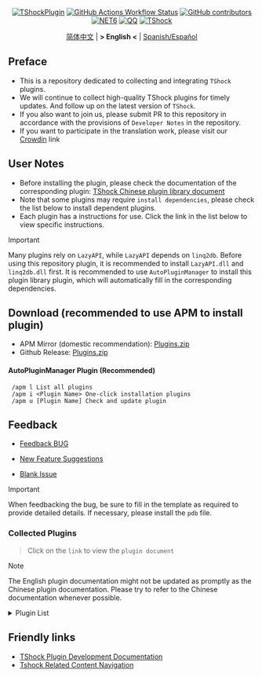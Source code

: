 <div align="center">

[![TShockPlugin](https://socialify.git.ci/UnrealMultiple/TShockPlugin/image?description=1&descriptionEditable=A%20TShock%20Chinese%20Plugin%20Collection%20Repository&forks=1&issues=1&language=1&logo=https%3A%2F%2Fgithub.com%2FUnrealMultiple%2FTShockPlugin%2Fblob%2Fmaster%2Ficon.png%3Fraw%3Dtrue&name=1&pattern=Circuit%20Board&pulls=1&stargazers=1&theme=Auto)](https://github.com/UnrealMultiple/TShockPlugin)
[![GitHub Actions Workflow Status](https://img.shields.io/github/actions/workflow/status/UnrealMultiple/TShockPlugin/.github%2Fworkflows%2Fbuild.yml)](https://github.com/UnrealMultiple/TShockPlugin/actions)
[![GitHub contributors](https://img.shields.io/github/contributors/UnrealMultiple/TShockPlugin?style=flat)](https://github.com/UnrealMultiple/TShockPlugin/graphs/contributors)
[![NET6](https://img.shields.io/badge/Core-%20.NET_6-blue)](https://dotnet.microsoft.com/zh-cn/)
[![QQ](https://img.shields.io/badge/QQ-EB1923?logo=tencent-qq&logoColor=white)](https://qm.qq.com/cgi-bin/qm/qr?k=54tOesIU5g13yVBNFIuMBQ6AzjgE6f0m&jump_from=webapi&authKey=6jzafzJEqQGzq7b2mAHBw+Ws5uOdl83iIu7CvFmrfm/Xxbo2kNHKSNXJvDGYxhSW)
[![TShock](https://img.shields.io/badge/TShock5.2.0-2B579A.svg?&logo=TShock&logoColor=white)](https://github.com/Pryaxis/TShock)

[简体中文](README.md) | **&gt; English &lt;** | [Spanish/Español](README.es-ES.md)

</div>

## Preface
- This is a repository dedicated to collecting and integrating `TShock` plugins.
- We will continue to collect high-quality TShock plugins for timely updates. And follow up on the latest version of `TShock`.
- If you also want to join us, please submit PR to this repository in accordance with the provisions of `Developer Notes` in the repository.
- If you want to participate in the translation work, please visit our [Crowdin](https://zh.crowdin.com/project/tshock-chinese-plugin) link

## User Notes
- Before installing the plugin, please check the documentation of the corresponding plugin: [TShock Chinese plugin library document](http://docs.terraria.ink/zh/)
- Note that some plugins may require `install dependencies`, please check the list below to install dependent plugins.
- Each plugin has a instructions for use. Click the link in the list below to view specific instructions.

> [!IMPORTANT]
> Many plugins rely on `LazyAPI`, while `LazyAPI` depends on `linq2db`. Before using this repository plugin, it is recommended to install `LazyAPI.dll` and `linq2db.dll` first.
> It is recommended to use `AutoPluginManager` to install this plugin library plugin, which will automatically fill in the corresponding dependencies.

## Download (recommended to use APM to install plugin)

- APM Mirror (domestic recommendation): [Plugins.zip](http://api.terraria.ink:11434/plugin/get_all_plugins)
- Github Release: [Plugins.zip](https://github.com/UnrealMultiple/TShockPlugin/releases/download/V1.0.0.0/Plugins.zip)

#### AutoPluginManager Plugin (Recommended)
     /apm l List all plugins
     /apm i <Plugin Name> One-click installation plugins
     /apm u [Plugin Name] Check and update plugin

## Feedback

- [Feedback BUG](https://github.com/UnrealMultiple/TShockPlugin/issues/new?template=report_bug.yaml)  

- [New Feature Suggestions](https://github.com/UnrealMultiple/TShockPlugin/issues/new?template=feature_request.yaml)

- [Blank Issue](https://github.com/UnrealMultiple/TShockPlugin/issues/new)

> [!IMPORTANT]
> When feedbacking the bug, be sure to fill in the template as required to provide detailed details. If necessary, please install the `pdb` file.


### Collected Plugins

> Click on the `link` to view the `plugin document`

> [!NOTE]
> The English plugin documentation might not be updated as promptly as the Chinese plugin documentation.
> Please try to refer to the Chinese documentation whenever possible.

<Details>
<Summary>Plugin List</Summary>

| Plugin Name | Plugin Description | Depedencies |
| :-: | :-: | :-: |
| [AdditionalPylons](./src/AdditionalPylons/README.en-US.md) | 100.0% | Place more Pylons | [LazyAPI](./src/LazyAPI/README.en-US.md) |
| [AIChatPlugin](./src/AIChatPlugin/README.en-US.md) | 100.0% | AIChatPlugin |  |
| [AnnouncementBoxPlus](./src/AnnouncementBoxPlus/README.md) | 100.0% | Enhance Broadcast Box Functionality | [LazyAPI](./src/LazyAPI/README.en-US.md) |
| [AutoAirItem](./src/AutoAirItem/README.en-US.md) | 100.0% | Automatic trash cans | [LazyAPI](./src/LazyAPI/README.en-US.md) |
| [AutoBroadcast](./src/AutoBroadcast/README.en-US.md) | 100.0% | Automatic broadcast | [LazyAPI](./src/LazyAPI/README.en-US.md) |
| [AutoClear](./src/AutoClear/README.en-US.md) | 100.0% | Intelligent automatic cleaning | [LazyAPI](./src/LazyAPI/README.en-US.md) |
| [AutoFish](./src/AutoFish/README.en-US.md) | 100.0% | Automatic fishing | [LazyAPI](./src/LazyAPI/README.en-US.md) |
| [AutoPluginManager](./src/AutoPluginManager/README.en-US.md) | 100.0% | Update plugins automatically in one key |  |
| [AutoReset](./src/AutoReset/README.en-US.md) | 100.0% | Fully automatic reset | [LazyAPI](./src/LazyAPI/README.en-US.md) |
| [AutoStoreItems](./src/AutoStoreItems/README.en-US.md) | 100.0% | Automatic storage | [LazyAPI](./src/LazyAPI/README.en-US.md) |
| [AutoTeam](./src/AutoTeam/README.en-US.md) | 100.0% | Automatic team formation | [LazyAPI](./src/LazyAPI/README.en-US.md) |
| [Back](./src/Back/README.en-US.md) | 100.0% | Return to the point of death | [LazyAPI](./src/LazyAPI/README.en-US.md) |
| [BagPing](./src/BagPing/README.en-US.md) | 100.0% | Mark treasure bags on the map |  |
| [BanNpc](./src/BanNpc/README.en-US.md) | 100.0% | Prevent monster generation | [LazyAPI](./src/LazyAPI/README.en-US.md) |
| [BedSet](./src/BedSet/README.en-US.md) | 100.0% | Set and record respawn points | [LazyAPI](./src/LazyAPI/README.en-US.md) |
| [BetterWhitelist](./src/BetterWhitelist/README.en-US.md) | 100.0% | Whitelist plugin | [LazyAPI](./src/LazyAPI/README.en-US.md) |
| [BridgeBuilder](./src/BridgeBuilder/README.en-US.md) | 100.0% | Quick bridge building | [LazyAPI](./src/LazyAPI/README.en-US.md) |
| [BuildMaster](./src/BuildMaster/README.en-US.md) | 100.0% | Red Bean Mini Game·Master Builder Mode | [MiniGamesAPI](./src/MiniGamesAPI/README.en-US.md) |
| [CaiBot](./src/CaiBot/README.md) | 100.0% | CaiBot adapter plugin (Only support QQ) |  |
| [CaiBotLite](./src/CaiBotLite/README.md) | 100.0% | CaiBot adapter plugin (Only support QQ) |  |
| [CaiCustomEmojiCommand](./src/CaiCustomEmojiCommand/README.en-US.md) | 100.0% | Custom emoji command | [LazyAPI](./src/LazyAPI/README.en-US.md) |
| [CaiLib](./src/CaiLib/README.md) | 0.0% | Cai's preload library | [SixLabors.ImageSharp]() |
| [CaiPacketDebug](./src/CaiPacketDebug/README.md) | 100.0% | Cai Packet Debug Tool | [LazyAPI](./src/LazyAPI/README.en-US.md) [TrProtocol]() |
| [CaiRewardChest](./src/CaiRewardChest/README.en-US.md) | 100.0% | Convert naturally generated chests into reward chests that everyone can claim once | [linq2db]() [LazyAPI](./src/LazyAPI/README.en-US.md) |
| [CGive](./src/CGive/README.en-US.md) | 100.0% | Offline commands |  |
| [Challenger](./src/Challenger/README.en-US.md) | 100.0% | Challenger mode |  |
| [Chameleon](./src/Chameleon/README.en-US.md) | 100.0% | Login before entering the server | [LazyAPI](./src/LazyAPI/README.en-US.md) |
| [ChattyBridge](./src/ChattyBridge/README.en-US.md) | 100.0% | Used for cross-server chat | [LazyAPI](./src/LazyAPI/README.en-US.md) |
| [ChestRestore](./src/ChestRestore/README.en-US.md) | 100.0% | Infinite items in resource servers |  |
| [Chireiden.TShock.Omni](https://github.com/sgkoishi/yaaiomni/blob/master/README.md) | 0.0% | Yet another misc plugin for TShock - the core part |  |
| [Chireiden.TShock.Omni.Misc](https://github.com/sgkoishi/yaaiomni/blob/master/README.md) | 0.0% | Yet another misc plugin for TShock - the miscellaneous part | [Chireiden.TShock.Omni](https://github.com/sgkoishi/yaaiomni/blob/master/README.md) |
| [CNPCShop](./src/CNPCShop/README.en-US.md) | 100.0% | Custom NPC shop |  |
| [ConsoleSql](./src/ConsoleSql/README.md) | 100.0% | Execute SQL statements in the console |  |
| [ConvertWorld](./src/ConvertWorld/README.en-US.md) | 100.0% | Convert world items by defeating monsters |  |
| [CreateSpawn](./src/CreateSpawn/README.en-US.md) | 100.0% | Spawn point building generation | [LazyAPI](./src/LazyAPI/README.en-US.md) |
| [CriticalHit](./src/CriticalHit/README.en-US.md) | 100.0% | Critical hit prompt |  |
| [Crossplay](https://github.com/UnrealMultiple/Crossplay/blob/main/README.md) | 0.0% | Allows for cross-platform play |  |
| [CustomMonster](./src/CustomMonster/README.en-US.md) | 100.0% | Customize, modify, and generate monsters and bosses  |  |
| [DamageRuleLoot](./src/DamageRuleLoot/README.en-US.md) | 100.0% | Determine the drop treasure bag based on the ratio of damage and transfer damage calculation |  |
| [DamageStatistic](./src/DamageStatistic/README.en-US.md) | 100.0% | Display damage caused by each player after each boss fight |  |
| [DataSync](./src/DataSync/README.en-US.md) | 100.0% | Progress synchronization |  |
| [DeathDrop](./src/DeathDrop/README.en-US.md) | 100.0% | Random and custom loot upon monster death |  |
| [DisableMonsLoot](./src/DisableMonsLoot/README.en-US.md) | 100.0% | Prohibit monster loot |  |
| [DonotFuck](./src/DonotFuck/README.en-US.md) | 100.0% | Prevent swearing | [LazyAPI](./src/LazyAPI/README.en-US.md) |
| [DTEntryBlock](./src/DTEntryBlock/README.en-US.md) | 100.0% | Prevent entry into dungeons or temples |  |
| [Dummy](./src/Dummy/README.en-US.md) | 100.0% | Dummy client | [LazyAPI](./src/LazyAPI/README.en-US.md) [TrProtocol]() |
| [DumpTerrariaID](./src/DumpTerrariaID/README.en-US.md) | 100.0% | Dump Terraria IDs |  |
| [DwTP](./src/DwTP/README.en-US.md) | 100.0% | Positioning Teleport |  |
| [Economics.Deal](./src/Economics.Deal/README.en-US.md) | 100.0% | Trading plugin | [EconomicsAPI](./src/EconomicsAPI/README.en-US.md) |
| [Economics.NPC](./src/Economics.NPC/README.en-US.md) | 100.0% | Custom monster rewards | [EconomicsAPI](./src/EconomicsAPI/README.en-US.md) |
| [Economics.Projectile](./src/Economics.Projectile/README.en-US.md) | 100.0% | Custom projectiles | [EconomicsAPI](./src/EconomicsAPI/README.en-US.md) [Economics.RPG](./src/Economics.RPG/README.en-US.md) |
| [Economics.Regain](./src/Economics.Regain/README.en-US.md) | 100.0% | Item recycling | [EconomicsAPI](./src/EconomicsAPI/README.en-US.md) |
| [Economics.RPG](./src/Economics.RPG/README.en-US.md) | 100.0% | RPG plugin | [EconomicsAPI](./src/EconomicsAPI/README.en-US.md) |
| [Economics.Shop](./src/Economics.Shop/README.en-US.md) | 100.0% | Shop plugin | [EconomicsAPI](./src/EconomicsAPI/README.en-US.md) [Economics.RPG](./src/Economics.RPG/README.en-US.md) |
| [Economics.Skill](./src/Economics.Skill/README.en-US.md) | 100.0% | Skill plugin | [EconomicsAPI](./src/EconomicsAPI/README.en-US.md) [Jint]() [Economics.RPG](./src/Economics.RPG/README.en-US.md) |
| [Economics.Task](./src/Economics.Task/README.en-US.md) | 100.0% | Task plugin | [EconomicsAPI](./src/EconomicsAPI/README.en-US.md) [Economics.RPG](./src/Economics.RPG/README.en-US.md) |
| [Economics.WeaponPlus](./src/Economics.WeaponPlus/README.en-US.md) | 100.0% | Weapon enhancement | [EconomicsAPI](./src/EconomicsAPI/README.en-US.md) |
| [EconomicsAPI](./src/EconomicsAPI/README.en-US.md) | 100.0% | Economic plugin prerequisite |  |
| [EndureBoost](./src/EndureBoost/README.en-US.md) | 100.0% | Grant specified buff when the player has a certain number of items |  |
| [EssentialsPlus](./src/EssentialsPlus/README.en-US.md) | 100.0% | Additional management commands | [LazyAPI](./src/LazyAPI/README.en-US.md) |
| [Ezperm](./src/Ezperm/README.en-US.md) | 100.0% | Batch change permissions | [LazyAPI](./src/LazyAPI/README.en-US.md) |
| [FishShop](https://github.com/UnrealMultiple/TShockFishShop/blob/master/README.md) | 0.0% | Fish shop |  |
| [GenerateMap](./src/GenerateMap/README.en-US.md) | 100.0% | Generate map images | [CaiLib](./src/CaiLib/README.md) |
| [GolfRewards](./src/GolfRewards/README.en-US.md) | 100.0% | Golf rewards |  |
| [GoodNight](./src/GoodNight/README.md) | 4.9% | Curfew |  |
| [HardPlayerDrop](./src/HardPlayerDrop/README.en-US.md) | 100.0% | Hardcore death drops life crystals |  |
| [HelpPlus](./src/HelpPlus/README.en-US.md) | 100.0% | Fix and enhance the Help command |  |
| [History](./src/History/README.en-US.md) | 100.0% | History grid record |  |
| [HouseRegion](./src/HouseRegion/README.en-US.md) | 100.0% | Land claiming plugin | [LazyAPI](./src/LazyAPI/README.en-US.md) |
| [Invincibility](./src/Invincibility/README.en-US.md) | 100.0% | Time-limited invincibility |  |
| [ItemBox](./src/ItemBox/README.en-US.md) | 100.0% | Off-line inventory |  |
| [ItemDecoration](./src/ItemDecoration/README.en-US.md) | 100.0% | Floating message display for held items | [LazyAPI](./src/LazyAPI/README.en-US.md) |
| [ItemPreserver](./src/ItemPreserver/README.en-US.md) | 100.0% | Preserve specified items from consumption |  |
| [JourneyUnlock](./src/JourneyUnlock/README.md) | 6.3% | Unlock journey items |  |
| [Lagrange.XocMat.Adapter](./src/Lagrange.XocMat.Adapter/README.md) | 100.0% | Lagrange.XocMat Bot Adapter Plugin | [SixLabors.ImageSharp]() |
| [LazyAPI](./src/LazyAPI/README.en-US.md) | 100.0% | Plugin base library | [linq2db]() |
| [LifemaxExtra](./src/LifemaxExtra/README.en-US.md) | 100.0% | Eat more life fruits/crystals | [LazyAPI](./src/LazyAPI/README.en-US.md) |
| [ListPlugins](./src/ListPlugins/README.md) | 100.0% | List installed plugins |  |
| [MapTp](./src/MapTp/README.en-US.md) | 100.0% | Double-click on the map to teleport |  |
| [MiniGamesAPI](./src/MiniGamesAPI/README.en-US.md) | 100.0% | Bean paste mini-game API |  |
| [ModifyWeapons](./src/ModifyWeapons/README.en-US.md) | 100.0% | ModifyWeapons | [LazyAPI](./src/LazyAPI/README.en-US.md) |
| [MonsterRegen](./src/MonsterRegen/README.md) | 100.0% | Monster progress regeneration |  |
| [MusicPlayer](./src/MusicPlayer/README.md) | 100.0% | Simple music player |  |
| [Noagent](./src/Noagent/README.en-US.md) | 100.0% | Prohibit proxy IP from entering |  |
| [NormalDropsBags](./src/NormalDropsBags/README.md) | 100.0% | Drop treasure bags at normal difficulty |  |
| [NoteWall](./src/NoteWall/README.en-US.md) | 0.0% | Players can leave and view notes here. | [LazyAPI](./src/LazyAPI/README.en-US.md) [linq2db]() |
| [OnlineGiftPackage](./src/OnlineGiftPackage/README.en-US.md) | 100.0% | Online gift package |  |
| [PacketsStop](./src/PacketsStop/README.en-US.md) | 8.7% | Packet interception |  |
| [PermaBuff](./src/PermaBuff/README.md) | 100.0% | Permanent buff |  |
| [PerPlayerLoot](./src/PerPlayerLoot/README.en-US.md) | 100.0% | Separate chest for player loot |  |
| [PersonalPermission](./src/PersonalPermission/README.en-US.md) | 100.0% | Set permissions individually for players |  |
| [Platform](./src/Platform/README.en-US.md) | 100.0% | Determine player device |  |
| [PlayerManager](https://github.com/UnrealMultiple/TShockPlayerManager/blob/master/README.md) | 0.0% | Hufang's player manager |  |
| [PlayerRandomSwapper](./src/PlayerRandomSwapper/README.en-US.md) | 100.0% | Random Player Position Swap | [LazyAPI](./src/LazyAPI/README.en-US.md) |
| [PlayerSpeed](./src/PlayerSpeed/README.en-US.md) | 100.0% | Enable players to achieve a two-stage sprint | [LazyAPI](./src/LazyAPI/README.en-US.md) |
| [ProgressBag](./src/ProgressBag/README.en-US.md) | 100.0% | Progress gift pack | [LazyAPI](./src/LazyAPI/README.en-US.md) |
| [ProgressControls](./src/ProgressControls/README.md) | 0.3% | Planbook (Automate server control) |  |
| [ProgressRestrict](./src/ProgressRestrict/README.md) | 100.0% | Super progress detection | [DataSync](./src/DataSync/README.en-US.md) |
| [ProxyProtocolSocket](./src/ProxyProtocolSocket/README.md) | 100.0% | Accept proxy protocol connections |  |
| [PvPer](./src/PvPer/README.md) | 1.3% | Duel system |  |
| [RainbowChat](./src/RainbowChat/README.md) | 100.0% | Random chat color |  |
| [RandomBroadcast](./src/RandomBroadcast/README.md) | 100.0% | Random broadcast |  |
| [RandRespawn](./src/RandRespawn/README.en-US.md) | 100.0% | Random spawn point |  |
| [RealTime](./src/RealTime/README.en-US.md) | 100.0% | Synchronize server time with real time |  |
| [RebirthCoin](./src/RebirthCoin/README.en-US.md) | 100.0% | Consume designated items to revive player |  |
| [RecipesBrowser](./src/RecipesBrowser/README.en-US.md) | 100.0% | Crafting table |  |
| [ReFishTask](./src/ReFishTask/README.en-US.md) | 100.0% | Automatically refresh fisherman tasks |  |
| [RegionView](./src/RegionView/README.en-US.md) | 4.2% | Display area boundaries |  |
| [Respawn](./src/Respawn/README.md) | 100.0% | Respawn at the death place |  |
| [RestInventory](./src/RestInventory/README.md) | 100.0% | Provide REST query backpack interface |  |
| [ReverseWorld](./src/ReverseWorld/README.en-US.md) | 100.0% | World Reversal and Landmine Placement |  |
| [RolesModifying](./src/RolesModifying/README.en-US.md) | 100.0% | Modify player backpack |  |
| [Sandstorm](./src/Sandstorm/README.md) | 100.0% | Toggle sandstorm |  |
| [ServerTools](./src/ServerTools/README.en-US.md) | 100.0% | Server management tools | [LazyAPI](./src/LazyAPI/README.en-US.md) [linq2db]() |
| [SessionSentinel](./src/SessionSentinel/README.en-US.md) | 100.0% | Handle players not sending data packets for a long time |  |
| [ShortCommand](./src/ShortCommand/README.md) | 100.0% | Short command |  |
| [ShowArmors](./src/ShowArmors/README.md) | 100.0% | Display equipment bar |  |
| [SignInSign](./src/SignInSign/README.md) | 100.0% | Signboard login plugin |  |
| [SimultaneousUseFix](./src/SimultaneousUseFix/README.md) | 100.0% | Solve problems like stuck double hammer and star spin machine gun | [Chireiden.TShock.Omni](https://github.com/sgkoishi/yaaiomni/blob/master/README.md) |
| [SmartRegions](./src/SmartRegions/README.en-US.md) | 100.0% | Smart regions |  |
| [SpawnInfra](./src/SpawnInfra/README.md) | 100.0% | Generate basic infrastructure |  |
| [SpclPerm](./src/SpclPerm/README.md) | 100.0% | Server owner privileges |  |
| [StatusTextManager](./src/StatusTextManager/README.md) | 100.0% | PC status text management plugin |  |
| [SurfaceBlock](./src/SurfaceBlock/README.en-US.md) | 100.0% | Prohibit surface projectiles | [LazyAPI](./src/LazyAPI/README.en-US.md) |
| [SurvivalCrisis](./src/SurvivalCrisis/README.md) | 0.0% | 'Among Us' like game' |  |
| [SwitchCommands](./src/SwitchCommands/README.md) | 100.0% | Execute commands in region |  |
| [TeleportRequest](./src/TeleportRequest/README.en-US.md) | 100.0% | Teleport request |  |
| [TimeRate](./src/TimeRate/README.en-US.md) | 100.0% | modifying time acceleration using commands, and supporting player sleep to trigger events. |  |
| [TimerKeeper](./src/TimerKeeper/README.en-US.md) | 100.0% | Save timer state |  |
| [TownNPCHomes](./src/TownNPCHomes/README.en-US.md) | 100.0% | NPC quick home |  |
| [TShockConfigMultiLang](./src/TShockConfigMultiLang/README.en-US.md) | 100.0% | TShock configuration language localization | [LazyAPI](./src/LazyAPI/README.en-US.md) |
| [UnseenInventory](./src/UnseenInventory/README.md) | 100.0% | Allows the server to generate items that are normally 'unobtainable' |  |
| [VBY.Common](https://github.com/UnrealMultiple/MyPlugin/blob/master/docs/VBY.Common.md) | 0.0% | Foundation library for VBY plugins |  |
| [VBY.GameContentModify](https://github.com/UnrealMultiple/MyPlugin/blob/master/docs/VBY.GameContentModify.md) | 0.0% | Customizable modifications for certain game content (super) | [VBY.Common](https://github.com/UnrealMultiple/MyPlugin/blob/master/docs/VBY.Common.md) |
| [VBY.OtherCommand](https://github.com/UnrealMultiple/MyPlugin/blob/master/docs/VBY.OtherCommand.md) | 0.0% | Provide some other auxiliary commands | [VBY.Common](https://github.com/UnrealMultiple/MyPlugin/blob/master/docs/VBY.Common.md) |
| [VBY.PluginLoader](https://github.com/UnrealMultiple/MyPlugin/blob/master/docs/VBY.PluginLoader.md) | 0.0% | A plugin loader that allows hot reloading |  |
| [VBY.PluginLoaderAutoReload](https://github.com/UnrealMultiple/MyPlugin/blob/master/docs/VBY.PluginLoaderAutoReload.md) | 0.0% | VBY.PluginLoader的扩展, 自动热重载插件 | [VBY.PluginLoader](https://github.com/UnrealMultiple/MyPlugin/blob/master/docs/VBY.PluginLoader.md) |
| [VeinMiner](./src/VeinMiner/README.en-US.md) | 100.0% | Chain mining |  |
| [VotePlus](./src/VotePlus/README.en-US.md) | 100.0% | Multi-function voting |  |
| [WeaponPlus](./src/WeaponPlus/README.md) | 100.0% | Weapon enhancement coin version |  |
| [WikiLangPackLoader](./src/WikiLangPackLoader/README.md) | 100.0% | Load Chinese Wiki language pack for server |  |
| [WorldModify](https://github.com/UnrealMultiple/TShockWorldModify/blob/master/README.md) | 0.0% | World editor, can modify most of the world parameters |  |
| [ZHIPlayerManager](./src/ZHIPlayerManager/README.en-US.md) | 100.0% | zZhi's player management plugin |  |

</Details>


## Friendly links

- [TShock Plugin Development Documentation](https://github.com/ACaiCat/TShockPluginDocument)
- [Tshock Related Content Navigation](https://github.com/UnrealMultiple/Tshock-nav)
